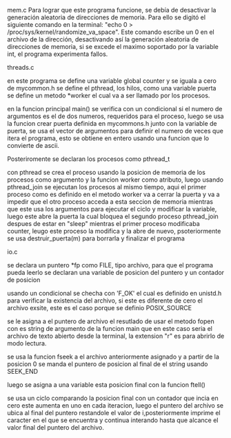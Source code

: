 mem.c
Para lograr que este programa funcione, se debía de desactivar la generación
aleatoria de direcciones de memoria. Para ello se digitó el siguiente comando
en la terminal: "echo 0 > /proc/sys/kernel/randomize_va_space".
Este comando escribe un 0 en el archivo de la dirección, desactivando así la
generación aleatoria de direcciones de memoria, si se excede el maximo soportado
por la variable int, el programa experimenta fallos.


threads.c

en este programa se define una variable global counter y se iguala a cero
de mycommon.h se define el pthread, los hilos, como una variable puerta
se define un metodo *worker el cual va a ser llamado por los procesos.

en la funcion principal main() se verifica con un condicional si el numero de
argumentos es el de dos numeros, requeridos para el proceso, luego
se usa la funcion crear puerta definida en mycommons.h junto con la variable
de puerta, se usa el vector de argumentos para definir el numero de veces
que itera el programa, esto se obtiene en entero usando una funcion que lo
convierte de ascii.

Posteriromente se declaran los procesos como pthread_t

con pthread se crea el proceso usando la posicion de memoria de los procesos
como argumento y la funcion worker como atributo, luego usando pthread_join
se ejecutan los procesos al mismo tiempo, aqui el primer proceso como es
definido en el metodo worker va a cerrar la puerta y va a impedir que el otro
proceso acceda a esta seccion de memoria mientras que este usa los argumentos
para ejecutar el ciclo y modificar la variable, luego este abre la puerta
la cual bloquea el segundo proceso pthread_join despues de estar en
"sleep" mientras el primer proceso modificaba counter, leugo este proceso la
modifica y la abre de nuevo, psoteriormente se usa destruir_puerta(m)
para borrarla y finalizar el programa


io.c

se declara un puntero *fp como FILE, tipo archivo, para que el programa pueda
leerlo
se declaran una variable de posicion del puntero y un contador de posicion

usando un condicional se checha con 'F_OK' el cual es definido en unistd.h
para verificar la existencia del archivo, si este es diferente de cero
el archivo exsite, este es el caso porque se definio POSIX_SOURCE

se le asigna a el puntero de archivo el resutlado de usar el metodo fopen
con es string de argumento de la funcion main que en este caso seria el
archivo de texto abierto desde la terminal, la extension "r" es para abrirlo
de modo lectura.

se usa la funcion fseek a el archivo anteriormente asignado y a partir de la
posicion 0 se manda el puntero de posicion al final de el string
usando SEEK_END

luego se asigna a una variable esta posicion final con la funcion
ftell()

se usa un ciclo comparando la posicion final con un contador que incia en cero
este aumenta en uno en cada iteracion, luego el puntero del archivo se ubica 
al final del puntero restandole el valor de i,posteriormente imprime el caracter
en el que se encuentra y continua interando hasta que alcance el valor final del 
puntero del archivo.
